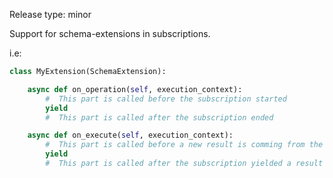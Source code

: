 Release type: minor

Support for schema-extensions in subscriptions.

i.e:
```python
class MyExtension(SchemaExtension):

    async def on_operation(self, execution_context):
        #  This part is called before the subscription started
        yield
        #  This part is called after the subscription ended

    async def on_execute(self, execution_context):
        #  This part is called before a new result is comming from the subscription
        yield
        #  This part is called after the subscription yielded a result
```
